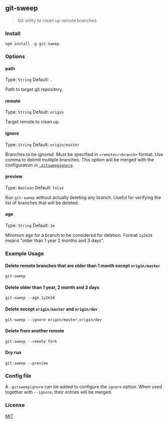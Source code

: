git-sweep
---------
> Git utility to clean up remote branches


### Install
```
npm install -g git-sweep
```

### Options

#### path

Type: `String`
Default: `.`

Path to target git repository.

#### remote

Type: `String`
Default: `origin`

Target remote to clean up.

#### ignore

Type: `String`
Default: `origin/master`

Branches to be ignored. Must be specified in `<remote>/<branch>` format. Use comma to delimit multiple branches.
This option will be merged with the configuration in [`.gitsweepignore`](#config-file).

#### preview

Type: `Boolean`
Default: `false`

Run `git-sweep` without actually deleting any branch. Useful for verifying the list of branches that will be deleted.

#### age

Type: `String`
Default: `1m`

Minimum age for a branch to be considered for deletion. Format `1y2m3d` means "older than 1 year 2 months and 3 days".


### Example Usage

#### Delete remote branches that are older than 1 month except `origin/master`
```
git-sweep
```

#### Delete older than 1 year, 2 month and 3 days
```
git-sweep --age 1y2m3d
```

#### Delete except `origin/master` and `origin/dev`
```
git-sweep --ignore origin/master,origin/dev
```

#### Delete from another remote
```
git-sweep --remote fork
```

#### Dry run
```
git-sweep --preview
```


### Config file
A `.gitsweepignore` can be added to configure the `ignore` option.
When used together with `--ignore`, their entries will be merged.


### License
[MIT](LICENSE)
